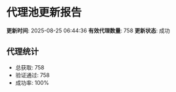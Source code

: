 # 代理池更新报告

**更新时间**: 2025-08-25 06:44:36
**有效代理数量**: 758
**更新状态**:  成功

## 代理统计
- 总获取: 758
- 验证通过: 758
- 成功率: 100%
